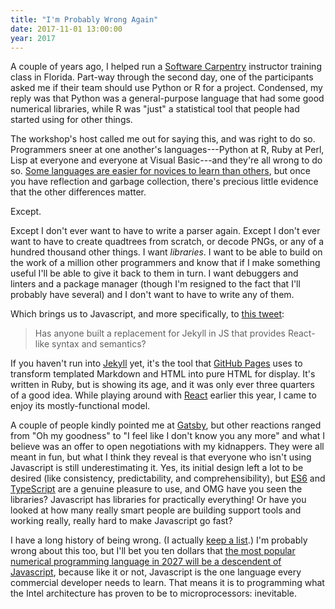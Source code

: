 ```yaml
---
title: "I'm Probably Wrong Again"
date: 2017-11-01 13:00:00
year: 2017
---
```


A couple of years ago,
I helped run a [Software Carpentry][swc] instructor training class in Florida.
Part-way through the second day,
one of the participants asked me if their team should use Python or R for a project.
Condensed,
my reply was that Python was a general-purpose language that had some good numerical libraries,
while R was "just" a statistical tool that people had started using for other things.

The workshop's host called me out for saying this,
and was right to do so.
Programmers sneer at one another's languages---Python at R,
Ruby at Perl,
Lisp at everyone and everyone at Visual Basic---and they're all wrong to do so.
[Some languages are easier for novices to learn than others][stefik],
but once you have reflection and garbage collection,
there's precious little evidence that the other differences matter.

Except.

Except I don't ever want to have to write a parser again.
Except I don't ever want to have to create quadtrees from scratch,
or decode PNGs,
or any of a hundred thousand other things.
I want *libraries*.
I want to be able to build on the work of a million other programmers
and know that if I make something useful I'll be able to give it back to them in turn.
I want debuggers and linters and a package manager
(though I'm resigned to the fact that I'll probably have several)
and I don't want to have to write any of them.

Which brings us to Javascript,
and more specifically, to [this tweet][original-tweet]:

> Has anyone built a replacement for Jekyll in JS that provides React-like syntax and semantics?

If you haven't run into [Jekyll][jekyll] yet,
it's the tool that [GitHub Pages][ghp] uses to transform templated Markdown and HTML
into pure HTML for display.
It's written in Ruby,
but is showing its age,
and it was only ever three quarters of a good idea.
While playing around with [React][react] earlier this year,
I came to enjoy its mostly-functional model.

A couple of people kindly pointed me at [Gatsby][gatsby],
but other reactions
ranged from "Oh my goodness" to "I feel like I don't know you any more"
and what I believe was an offer to open negotiations with my kidnappers.
They were all meant in fun,
but what I think they reveal is that everyone who isn't using Javascript is still underestimating it.
Yes,
its initial design left a lot to be desired
(like consistency, predictability, and comprehensibility),
but [ES6][es6] and [TypeScript][typescript] are a genuine pleasure to use,
and OMG have you seen the libraries?
Javascript has libraries for practically everything!
Or have you looked at how many really smart people are building support tools
and working really, really hard to make Javascript go fast?

I have a long history of being wrong.
(I actually [keep a list][mistakes].)
I'm probably wrong about this too,
but I'll bet you ten dollars that
[the most popular numerical programming language in 2027 will be a descendent of Javascript][numjs],
because like it or not,
Javascript is the one language every commercial developer needs to learn.
That means it is to programming what the Intel architecture has proven to be to microprocessors:
inevitable.

[es6]: http://es6-features.org/
[gatsby]: https://www.gatsbyjs.org/
[ghp]: https://pages.github.com/
[jekyll]: https://jekyllrb.com/
[mistakes]: http://third-bit.com/2015/12/06/just-keep-swimming.html
[numjs]: http://third-bit.com/2017/05/22/numerical-javascript.html
[original-tweet]: https://twitter.com/gvwilson/status/925714333392289793
[react]: https://reactjs.org/
[stefik]: http://neverworkintheory.org/2014/01/29/stefik-siebert-syntax.html
[swc]: https://software-carpentry.org
[typescript]: https://www.typescriptlang.org/

